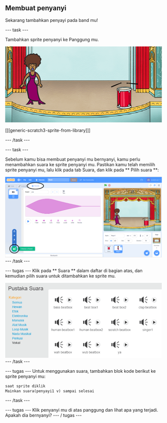 ## Membuat penyanyi

Sekarang tambahkan penyayi pada band mu!

\--- task \---

Tambahkan sprite penyanyi ke Panggung mu.

![screenshot](images/band-singer-mic.png)

[[[generic-scratch3-sprite-from-library]]]

\--- /task \---

\--- task \---

Sebelum kamu bisa membuat penyanyi mu bernyanyi, kamu perlu menambahkan suara ke sprite penyanyi mu. Pastikan kamu telah memilih sprite penyanyi mu, lalu klik pada tab Suara, dan klik pada ** Pilih suara **:

![screenshot](images/band-import-sound-annotated.png) \--- /task \---

\--- tugas \--- Klik pada ** Suara ** dalam daftar di bagian atas, dan kemudian pilih suara untuk ditambahkan ke sprite mu.

![screenshot](images/band-choose-sound.png) \--- /task \---

\--- tugas \--- Untuk menggunakan suara, tambahkan blok kode berikut ke sprite penyanyi mu:

```blocks3
saat sprite diklik
Mainkan suara(penyayi1 v) sampai selesai
```

\--- /task \---

\--- tugas \--- Klik penyanyi mu di atas panggung dan lihat apa yang terjadi. Apakah dia bernyanyi? \--- / tugas \---